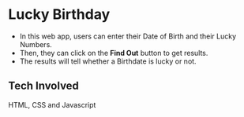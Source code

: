 # Lucky Birthday

- In this web app, users can enter their Date of Birth and their Lucky Numbers.
- Then, they can click on the **Find Out** button to get results.
- The results will tell whether a Birthdate is lucky or not.

## Tech Involved 

HTML, CSS and Javascript 

## 
